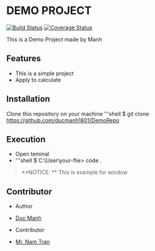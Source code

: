 # DEMO PROJECT

[![Build Status](https://travis-ci.org/ArduPilot/ardupilot.svg?branch=master)](https://travis-ci.org/ArduPilot/ardupilot)
[![Coverage Status](https://coveralls.io/repos/github/ArduPilot/ardupilot/badge.svg?branch=master)](https://coveralls.io/github/ArduPilot/ardupilot?branch=master)

This is a Demo Project made by Manh

## Features

* This is a simple project
* Apply to calculate 


## Installation

Clone this repository on your machine
'''shell
$ git clone https://github.com/ducmanh1801/DemoRepo

## Execution

* Open teminal
* '''shell
$ C:\User\your-flie> code .
> **NOTICE: ** This is example for window

## Contributor

* Author
- [Duc Manh](https://www.facebook.com/)
* Contributor
- [Mr. Nam Tran](https://www.facebook.com/tranducnamtoan)

